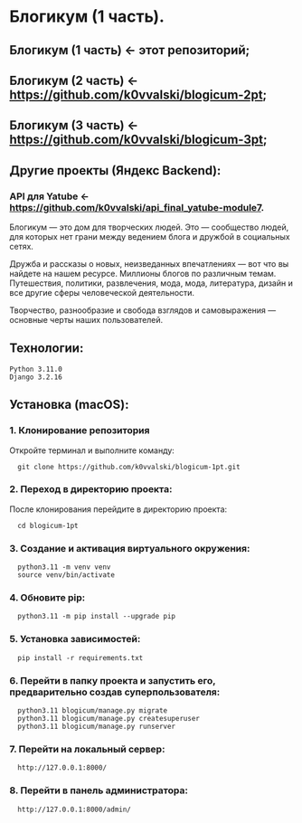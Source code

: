 # Блогикум (1 часть).
## Блогикум (1 часть) <- этот репозиторий;
## Блогикум (2 часть) <- https://github.com/k0vvalski/blogicum-2pt;
## Блогикум (3 часть) <- https://github.com/k0vvalski/blogicum-3pt;
## Другие проекты (Яндекс Backend):
### API для Yatube <- https://github.com/k0vvalski/api_final_yatube-module7.

Блогикум — это дом для творческих людей. Это — сообщество людей, для которых нет грани между ведением блога и дружбой в социальных сетях.

Дружба и рассказы о новых, неизведанных впечатлениях — вот что вы найдете на нашем ресурсе. Миллионы блогов по различным темам. Путешествия, политики, развлечения, мода, мода, литература, дизайн и все другие сферы человеческой деятельности.

Творчество, разнообразие и свобода взглядов и самовыражения — основные черты наших пользователей.

## Технологии:
```
Python 3.11.0
Django 3.2.16
```
## Установка (macOS):
### 1. Клонирование репозитория
Откройте терминал и выполните команду: 
```
  git clone https://github.com/k0vvalski/blogicum-1pt.git
```
### 2. Переход в директорию проекта:
После клонирования перейдите в директорию проекта: 
```
  cd blogicum-1pt
```
### 3. Создание и активация виртуального окружения:
```
  python3.11 -m venv venv  
  source venv/bin/activate
```
### 4. Обновите pip:  
```
  python3.11 -m pip install --upgrade pip
```
### 5. Установка зависимостей:
```
  pip install -r requirements.txt
```
### 6. Перейти в папку проекта и запустить его, предварительно создав суперпользователя:
```
  python3.11 blogicum/manage.py migrate
  python3.11 blogicum/manage.py createsuperuser
  python3.11 blogicum/manage.py runserver
```
### 7. Перейти на локальный сервер:
```
  http://127.0.0.1:8000/
```
### 8. Перейти в панель администратора:
```
  http://127.0.0.1:8000/admin/  
```
